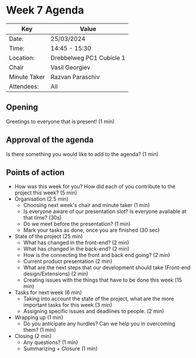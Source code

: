 # Week 7 Agenda

| Key          | Value                    |
| ------------ |--------------------------|
| Date:        | 25/03/2024               |
| Time:        | 14:45 - 15:30            |
| Location:    | Drebbelweg PC1 Cubicle 1 |
| Chair        | Vasil Georgiev           |
| Minute Taker | Razvan Paraschiv         |
| Attendees:   | All                      |

## Opening
Greetings to everyone that is present! (1 min)

## Approval of the agenda
Is there something you would like to add to the agenda? (1 min)


## Points of action
- How was this week for you? How did each of you contribute to the project this week? (5 min)
- Organisation (2.5 min)
    - Choosing next week's chair and minute taker (1 min)
    - Is everyone aware of our presentation slot? Is everyone available at that time? (30s)
    - Do we meet before the presentation? (1 min)
    - Mark your tasks as done, once you are finished (30 sec)
- State of the project (25 min)
    - What has changed in the front-end? (2 min)
    - What has changed in the back-end? (2 min)
    - How is the connecting the front and back end going? (2 min)
    - Current product presentation (2 min)
    - What are the next steps that our development should take (Front-end design/Extensions) (2 min)
    - Creating issues with the things that have to be done this week (15 min)
- Tasks for next week (6 min)
    - Taking into account the state of the project, what are the more important tasks for this week (3 min)
    - Assigning specific issues and deadlines to people. (2 min)
- Wrapping up (1 min)
    - Do you anticipate any hurdles? Can we help you in overcoming them? (1 min)
- Closing (2 min)
    - Any questions? (1 min)
    - Summarizing + Closure (1 min)